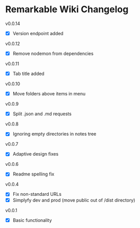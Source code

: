 # Remarkable Wiki Changelog

v0.0.14
 - [X] Version endpoint added

v0.0.12
 - [X] Remove nodemon from dependencies

v0.0.11
 - [X] Tab title added

v0.0.10
 - [X] Move folders above items in menu

v0.0.9
 - [X] Split .json and .md requests

v0.0.8
 - [X] Ignoring empty directories in notes tree

v0.0.7

 - [X] Adaptive design fixes

v0.0.6

 - [X] Readme spelling fix

v0.0.4

 - [X] Fix non-standard URLs 
 - [X] Simplyfy dev and prod (move public out of /dist directory)

v0.0.1

 - [X] Basic functionality